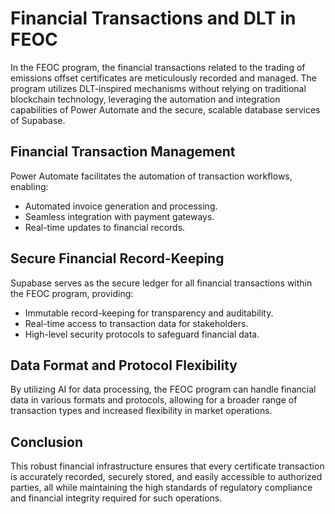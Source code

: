# Financial Transactions and DLT in FEOC

In the FEOC program, the financial transactions related to the trading of emissions offset certificates are meticulously recorded and managed. The program utilizes DLT-inspired mechanisms without relying on traditional blockchain technology, leveraging the automation and integration capabilities of Power Automate and the secure, scalable database services of Supabase.

## Financial Transaction Management
Power Automate facilitates the automation of transaction workflows, enabling:
- Automated invoice generation and processing.
- Seamless integration with payment gateways.
- Real-time updates to financial records.

## Secure Financial Record-Keeping
Supabase serves as the secure ledger for all financial transactions within the FEOC program, providing:
- Immutable record-keeping for transparency and auditability.
- Real-time access to transaction data for stakeholders.
- High-level security protocols to safeguard financial data.

## Data Format and Protocol Flexibility
By utilizing AI for data processing, the FEOC program can handle financial data in various formats and protocols, allowing for a broader range of transaction types and increased flexibility in market operations.

## Conclusion
This robust financial infrastructure ensures that every certificate transaction is accurately recorded, securely stored, and easily accessible to authorized parties, all while maintaining the high standards of regulatory compliance and financial integrity required for such operations.

